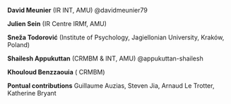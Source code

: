 **David Meunier** (IR INT, AMU) @davidmeunier79

**Julien Sein** (IR Centre IRMf, AMU)

**Sneža Todorović** (Institute of Psychology, Jagiellonian University, Kraków, Poland)

**Shailesh Appukuttan** (CRMBM & INT, AMU) @appukuttan-shailesh

**Khouloud Benzzaouia** ( CRMBM)

**Pontual contributions**  Guillaume Auzias, Steven Jia, Arnaud Le Trotter, Katherine Bryant
